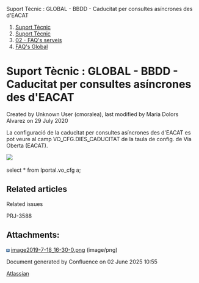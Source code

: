 Suport Tècnic : GLOBAL - BBDD - Caducitat per consultes asíncrones des d'EACAT  

1.  [Suport Tècnic](index.html)
2.  [Suport Tècnic](13893782.html)
3.  [02 - FAQ's serveis](26313393.html)
4.  [FAQ's Global](28705585.html)

Suport Tècnic : GLOBAL - BBDD - Caducitat per consultes asíncrones des d'EACAT
==============================================================================

Created by Unknown User (cmoralea), last modified by Maria Dolors Alvarez on 29 July 2020

  

La configuració de la caducitat per consultes asíncrones des d'EACAT es pot veure al camp VO\_CFG.DIES\_CADUCITAT de la taula de config. de Via Oberta (EACAT).

![](attachments/26313185/26315623.png)

  

select \* from lportal.vo\_cfg a;

Related articles
----------------

  

Related issues

PRJ-3588

Attachments:
------------

![](images/icons/bullet_blue.gif) [image2019-7-18\_16-30-0.png](attachments/26313185/26315623.png) (image/png)  

Document generated by Confluence on 02 June 2025 10:55

[Atlassian](http://www.atlassian.com/)